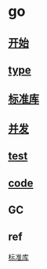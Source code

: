 # go  

## [开始](go-start.md)

## [type](go-type.md)

## [标准库](go-package.md)

## [并发](go-concurrent.md)

## [test](go-test.md)

## [code](go-code.md)

## GC

## ref

[标准库](https://studygolang.com/pkgdoc)
